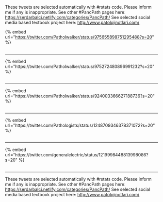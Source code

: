 

These tweets are selected automatically with #rstats code. Please inform me if any is inappropriate.
See other #PancPath pages here: https://serdarbalci.netlify.com/categories/PancPath/ 
See selected social media based textbook project here: http://www.patolojinotlari.com/

{% embed url="https://twitter.com/Patholwalker/status/975655898751295488?s=20" %}<br>
<br>
<hr>
{% embed url="https://twitter.com/Patholwalker/status/975272480896991232?s=20" %}<br>
<br>
<hr>
{% embed url="https://twitter.com/Patholwalker/status/924003366627188736?s=20" %}<br>
<br>
<hr>
{% embed url="https://twitter.com/Pathologists/status/1248709346378371072?s=20" %}<br>
<br>
<hr>
{% embed url="https://twitter.com/generalelectric/status/1219998448813998086?s=20" %}<br>
<br>
<hr>


These tweets are selected automatically with #rstats code. Please inform me if any is inappropriate.
See other #PancPath pages here: https://serdarbalci.netlify.com/categories/PancPath/ 
See selected social media based textbook project here: http://www.patolojinotlari.com/
